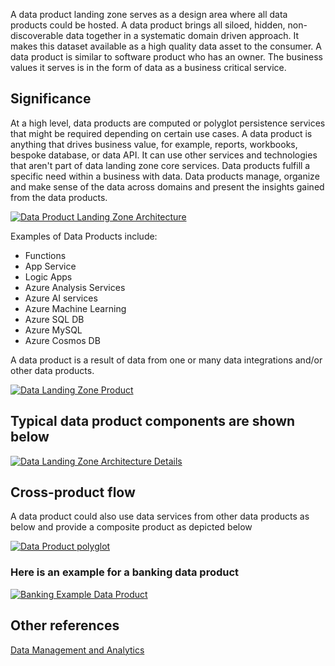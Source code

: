
A data product landing zone serves as a design area where all data products could be hosted. A data product brings all siloed, hidden, non-discoverable data together in a systematic domain driven approach. It makes this dataset available as a high quality data asset to the consumer. A data product is similar to software product who has an owner.  The business values it serves is in the form of data as a business critical service.

## Significance

At a high level, data products are computed or polyglot persistence services that might be required depending on certain use cases. A data product is anything that drives business value, for example, reports, workbooks, bespoke database, or data API. It can use other services and technologies that aren't part of data landing zone core services. Data products fulfill a specific need within a business with data. Data products manage, organize and make sense of the data across domains and present the insights gained from the data products.

[![Data Product Landing Zone Architecture](../media/data-product-landing-zone-arch.png)](../media/data-product-landing-zone-arch.png)

Examples of Data Products include:

- Functions
- App Service
- Logic Apps
- Azure Analysis Services
- Azure AI services
- Azure Machine Learning
- Azure SQL DB
- Azure MySQL
- Azure Cosmos DB

A data product is a result of data from one or many data integrations and/or other data products.

[![Data Landing Zone Product](../media/data-landing-zone-product.png)](../media/data-landing-zone-product.png)


## Typical data product components are shown below

[![Data Landing Zone Architecture Details](../media/data-product-landing-zone-arch-detail.png)](../media/data-product-landing-zone-arch-detail.png)


## Cross-product flow

A data product could also use data services from other data products as below and provide a composite product as depicted below 

[![Data Product polyglot](../media/data-product-landing-zone-polyglot.png)](../media/data-product-landing-zone-polyglot.png)

### Here is an example for a banking data product

[![Banking Example Data Product](../media/banking-industry-example-data-product.png)](../media/banking-industry-example-data-product.png)

## Other references

<a href="/azure/cloud-adoption-framework/scenarios/data-management">Data Management and Analytics</a>
